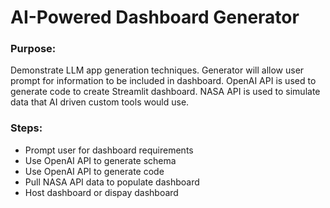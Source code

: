 # AI-Powered Dashboard Generator

### Purpose: 

Demonstrate LLM app generation techniques. Generator will allow user prompt for information to be included in dashboard. OpenAI API is used to generate code to create Streamlit dashboard. NASA API is used to simulate data that AI driven custom tools would use.

### Steps:

- Prompt user for dashboard requirements
- Use OpenAI API to generate schema
- Use OpenAI API to generate code
- Pull NASA API data to populate dashboard
- Host dashboard or dispay dashboard

